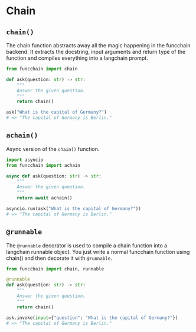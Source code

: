 # Chain

## `chain()`

The chain function abstracts away all the magic happening in the funcchain backend. It extracts the docstring, input arguments and return type of the function and compiles everything into a langchain prompt.

```python
from funcchain import chain

def ask(question: str) -> str:
    """
    Answer the given question.
    """
    return chain()

ask("What is the capital of Germany?")
# => "The capital of Germany is Berlin."
```

## `achain()`

Async version of the `chain()` function.

```python
import asyncio
from funcchain import achain

async def ask(question: str) -> str:
    """
    Answer the given question.
    """
    return await achain()

asyncio.run(ask("What is the capital of Germany?"))
# => "The capital of Germany is Berlin."
```

## `@runnable`

The `@runnable` decorator is used to compile a chain function into a langchain runnable object.
You just write a normal funcchain function using chain() and then decorate it with `@runnable`.

```python
from funcchain import chain, runnable

@runnable
def ask(question: str) -> str:
    """
    Answer the given question.
    """
    return chain()

ask.invoke(input={"question": "What is the capital of Germany?"})
# => "The capital of Germany is Berlin."
```
